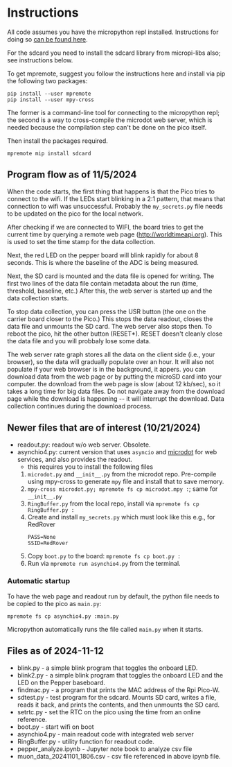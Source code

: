 # Instructions

All code assumes you have the micropython repl installed. Instructions for doing so [can be found here](https://www.raspberrypi.com/documentation/microcontrollers/micropython.html).

For the sdcard you need to install the sdcard library from micropi-libs also; see instructions below.

To get mpremote, suggest you follow the instructions here and install via pip the following two packages:

```shell
pip install --user mpremote
pip install --user mpy-cross
```

The former is a command-line tool for connecting to the micropython repl; the second is a way to cross-compile the microdot web server, which is needed because the compilation step can't be done on the pico itself.

Then install the packages required.

```shell
mpremote mip install sdcard 
```

## Program flow as of 11/5/2024

When the code starts, the first thing that happens is that the Pico tries to connect to the wifi. If the LEDs start blinking in a 2:1 pattern, that means that connection to wifi was unsuccessful. Probably the `my_secrets.py` file needs to be updated on the pico for the local network.

After checking if we are connected to WIFI, the board tries to get the current time by querying a remote web page (http://worldtimeapi.org). This is used to set the time stamp for the data collection.

Next, the red LED on the pepper board will blink rapidly for about 8 seconds. This is where the baseline of the ADC is being measured.

Next, the SD card is mounted and the data file is opened for writing. The first two lines of the data file contain metadata about the run (time, threshold, baseline, etc.) After this, the web server is started up and the data collection starts.

To stop data collection, you can press the USR button (the one on the carrier board closer to the Pico.) This stops the data readout, closes the data file and unmounts the SD card. The web server also stops then. To reboot the pico, hit the other button (RESET*). RESET doesn't cleanly close the data file and you will probbaly lose some data.

The web server rate graph stores all the data on the client side (i.e., your browser), so the data will gradually populate over an hour. It will also not populate if your web browser is in the background, it appers. you can download data from the web page or by putting the microSD card into your computer. the download from the web page is slow (about 12 kb/sec), so it takes a long time for big data files. Do not navigate away from the download page while the download is happening -- it will interrupt the download. Data collection continues during the download process.


## Newer files that are of interest (10/21/2024)
- readout.py: readout w/o web server. Obsolete.
- asynchio4.py: current version that uses `asyncio` and [microdot](https://microdot.readthedocs.io/en/latest) for web services, and also provides the readout.
    - this requires you to install the following files
    1. `microdot.py` and `__init__.py` from the microdot repo. Pre-compile using mpy-cross to generate `mpy` file and install that to save memory.
    1. `mpy-cross microdot.py; mpremote fs cp microdot.mpy :`; same for `__init__.py`
    1. `RingBuffer.py` from the local repo, install via `mpremote fs cp RingBuffer.py :`
    1. Create and install `my_secrets.py` which must look like this e.g., for RedRover
        ```
        PASS=None
        SSID=RedRover
        ```
    1. Copy `boot.py` to the board: `mpremote fs cp boot.py :`
    1. Run via `mpremote run asynchio4.py` from the terminal.

### Automatic startup
To have the web page and readout run by default, the python file needs to be copied to the pico as `main.py`:

```shell
mpremote fs cp asynchio4.py :main.py
```

Micropython automatically runs the file called `main.py` when it starts.

## Files as of 2024-11-12

- blink.py - a simple blink program that toggles the onboard LED.
- blink2.py - a simple blink program that toggles the onboard LED and the LED on the Pepper baseboard.
- findmac.py - a program that prints the MAC address of the Rpi Pico-W.
- sdtest.py - test program for the sdcard. Mounts SD card, writes a file, reads it back, and prints the contents, and then unmounts the SD card.
- setrtc.py - set the RTC on the pico using the time from an online reference.
- boot.py - start wifi on boot
- asynchio4.py - main readout code with integrated web server
- RingBuffer.py - utility function for readout code.
- pepper_analyze.ipynb - Jupyter note book to analyze csv file
- muon_data_20241101_1806.csv - csv file referenced in above ipynb file.